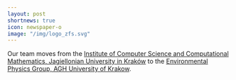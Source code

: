 ```yaml
---
layout: post
shortnews: true
icon: newspaper-o
image: "/img/logo_zfs.svg"
---
```


Our team moves from the <a href="https://ii.uj.edu.pl/en/">Institute of Computer Science and Computational Mathematics, Jagiellonian University in Kraków</a>
  to the <a href="https://zfs.agh.edu.pl/en">Environmental Physics Group, AGH University of Krakow</a>.
